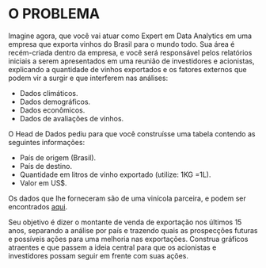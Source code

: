 # O PROBLEMA

Imagine agora, que você vai atuar como Expert em Data Analytics em uma empresa que exporta
vinhos do Brasil para o mundo todo. Sua área é recém-criada dentro da empresa, e você será
responsável pelos relatórios iniciais a serem apresentados em uma reunião de investidores e
acionistas, explicando a quantidade de vinhos exportados e os fatores externos que podem vir a
surgir e que interferem nas análises:

- Dados climáticos.
- Dados demográficos.
- Dados econômicos.
- Dados de avaliações de vinhos.

O Head de Dados pediu para que você construísse uma tabela contendo as seguintes
informações:

- País de origem (Brasil).
- País de destino.
- Quantidade em litros de vinho exportado (utilize: 1KG =1L).
- Valor em US$.

Os dados que lhe forneceram são de uma vinícola parceira, e podem ser encontrados [aqui](http://vitibrasil.cnpuv.embrapa.br/index.php?opcao=opt_01).

Seu objetivo é dizer o montante de venda de exportação nos últimos 15 anos, separando a
análise por país e trazendo quais as prospecções futuras e possíveis ações para uma melhoria
nas exportações. Construa gráficos atraentes e que passem a ideia central para que os
acionistas e investidores possam seguir em frente com suas ações.